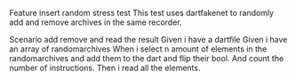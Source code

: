 Feature insert random stress test
This test uses dartfakenet to randomly add and remove archives in the same recorder. 

Scenario add remove and read the result
Given i have a dartfile
Given i have an array of randomarchives
When i select n amount of elements in the randomarchives and add them to the dart and flip their bool. And count the number of instructions.
Then i read all the elements.

